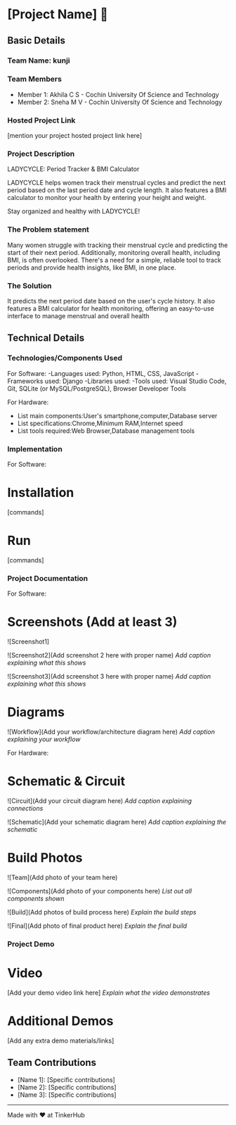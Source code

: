 # [Project Name] 🎯


## Basic Details
### Team Name: kunji


### Team Members
- Member 1: Akhila C S - Cochin University Of Science and Technology
- Member 2: Sneha M V -  Cochin University Of Science and Technology


### Hosted Project Link
[mention your project hosted project link here]

### Project Description
LADYCYCLE: Period Tracker & BMI Calculator

LADYCYCLE helps women track their menstrual cycles and predict the next period based on the last period date and cycle length. It also features a BMI calculator to monitor your health by entering your height and weight.

Stay organized and healthy with LADYCYCLE!

### The Problem statement
Many women struggle with tracking their menstrual cycle and predicting the start of their next period. Additionally, monitoring overall health, including BMI, is often overlooked. There's a need for a simple, reliable tool to track periods and provide health insights, like BMI, in one place.

### The Solution
It predicts the next period date based on the user's cycle history. It also features a BMI calculator for health monitoring, offering an easy-to-use interface to manage menstrual and overall health

## Technical Details
### Technologies/Components Used
For Software:
-Languages used: Python, HTML, CSS, JavaScript
-Frameworks used: Django
-Libraries used: 
-Tools used: Visual Studio Code, Git, SQLite (or MySQL/PostgreSQL), Browser Developer Tools

For Hardware:
- List main components:User's smartphone,computer,Database server
- List specifications:Chrome,Minimum RAM,Internet speed
- List tools required:Web Browser,Database management tools 

### Implementation
For Software:
# Installation
[commands]

# Run
[commands]

### Project Documentation
For Software:

# Screenshots (Add at least 3)
![Screenshot1]

![Screenshot2](Add screenshot 2 here with proper name)
*Add caption explaining what this shows*

![Screenshot3](Add screenshot 3 here with proper name)
*Add caption explaining what this shows*

# Diagrams
![Workflow](Add your workflow/architecture diagram here)
*Add caption explaining your workflow*

For Hardware:

# Schematic & Circuit
![Circuit](Add your circuit diagram here)
*Add caption explaining connections*

![Schematic](Add your schematic diagram here)
*Add caption explaining the schematic*

# Build Photos
![Team](Add photo of your team here)


![Components](Add photo of your components here)
*List out all components shown*

![Build](Add photos of build process here)
*Explain the build steps*

![Final](Add photo of final product here)
*Explain the final build*

### Project Demo
# Video
[Add your demo video link here]
*Explain what the video demonstrates*

# Additional Demos
[Add any extra demo materials/links]

## Team Contributions
- [Name 1]: [Specific contributions]
- [Name 2]: [Specific contributions]
- [Name 3]: [Specific contributions]

---
Made with ❤️ at TinkerHub
